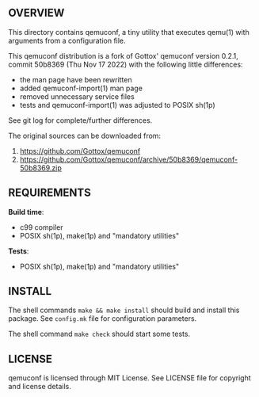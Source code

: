 OVERVIEW
--------

This directory contains qemuconf, a tiny utility that executes qemu(1) with
arguments from a configuration file.

This qemuconf distribution is a fork of Gottox' qemuconf version 0.2.1, commit
50b8369 (Thu Nov 17 2022) with the following little differences:
- the man page have been rewritten
- added qemuconf-import(1) man page
- removed unnecessary service files
- tests and qemuconf-import(1) was adjusted to POSIX sh(1p)

See git log for complete/further differences.

The original sources can be downloaded from:
1. https://github.com/Gottox/qemuconf
2. https://github.com/Gottox/qemuconf/archive/50b8369/qemuconf-50b8369.zip


REQUIREMENTS
------------
**Build time**:
- c99 compiler
- POSIX sh(1p), make(1p) and "mandatory utilities"

**Tests**:
- POSIX sh(1p), make(1p) and "mandatory utilities"


INSTALL
-------
The shell commands `make && make install` should build and install this
package.  See `config.mk` file for configuration parameters.

The shell command `make check` should start some tests.


LICENSE
-------
qemuconf is licensed through MIT License.
See LICENSE file for copyright and license details.
